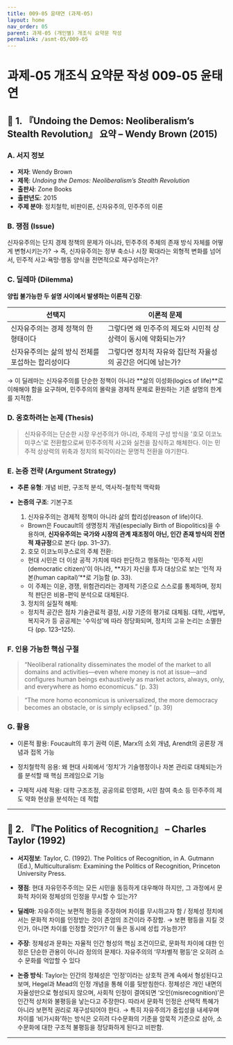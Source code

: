 ```yaml
---
title: 009-05 윤태연 (과제-05)
layout: home
nav_order: 05
parent: 과제-05 (개인별) 개조식 요약문 작성
permalink: /asmt-05/009-05
---
```


# 과제-05 개조식 요약문 작성 009-05 윤태연 

## 📘 1. 『Undoing the Demos: Neoliberalism’s Stealth Revolution』 요약 – Wendy Brown (2015)

### A. 서지 정보  
- **저자**: Wendy Brown  
- **제목**: *Undoing the Demos: Neoliberalism’s Stealth Revolution*  
- **출판사**: Zone Books  
- **출판년도**: 2015  
- **주제 분야**: 정치철학, 비판이론, 신자유주의, 민주주의 이론


### B. 쟁점 (Issue)  
신자유주의는 단지 경제 정책의 문제가 아니라, 민주주의 주체의 존재 방식 자체를 어떻게 변형시키는가?
→ 즉, 신자유주의는 정부 축소나 시장 확대라는 외형적 변화를 넘어서, 민주적 사고·욕망·행동 양식을 전면적으로 재구성하는가?

### C. 딜레마 (Dilemma)  
**양립 불가능한 두 설명 사이에서 발생하는 이론적 긴장**:

| 선택지 | 이론적 문제 |
|--------|-------------|
|신자유주의는 경제 정책의 한 형태이다 | 그렇다면 왜 민주주의 제도와 시민적 상상력이 동시에 약화되는가? |
| 신자유주의는 삶의 방식 전체를 포섭하는 합리성이다 | 그렇다면 정치적 자유와 집단적 자율성의 공간은 어디에 남는가? |

→ 이 딜레마는 신자유주의를 단순한 정책이 아니라 **삶의 이성화(logics of life)**로 이해해야 함을 요구하며, 민주주의의 몰락을 경제적 문제로 환원하는 기존 설명의 한계를 지적함.


### D. 옹호하려는 논제 (Thesis)  
> 신자유주의는 단순한 시장 우선주의가 아니라, 주체의 구성 방식을 '호모 이코노미쿠스'로 전환함으로써 민주주의적 사고와 실천을 잠식하고 해체한다. 이는 민주적 상상력의 위축과 정치의 퇴각이라는 문명적 전환을 야기한다.

### E. 논증 전략 (Argument Strategy)  
- **추론 유형**: 개념 비판, 구조적 분석, 역사적-철학적 맥락화  
- **논증의 구조**:
  기본구조
  1. 신자유주의는 경제적 정책이 아니라 삶의 합리성(reason of life)이다.  
  - Brown은 Foucault의 생명정치 개념(especially Birth of Biopolitics)을 수용하며, **신자유주의는 국가와 시장의 관계 재조정이 아닌, 인간 존재 방식의 전면적 재규정**으로 본다 (pp. 31–37).  


  2. 호모 이코노미쿠스로의 주체 전환:  
  - 현대 시민은 더 이상 공적 가치에 따라 판단하고 행동하는 '민주적 시민(democratic citizen)'이 아니라, **자기 자신을 투자 대상으로 보는 ‘인적 자본(human capital)’**로 기능함 (p. 33).  
  - 이 주체는 이윤, 경쟁, 위험관리라는 경제적 기준으로 스스로를 통제하며, 정치적 판단은 비용-편익 분석으로 대체된다.

  3. 정치의 실질적 해체:
  - 정치적 공간은 점차 기술관료적 결정, 시장 기준의 평가로 대체됨. 대학, 사법부, 복지국가 등 공공제는 '수익성'에 따라 정당화되며, 정치의 고유 논리는 소멸한다 (pp. 123–125).



### F. 인용 가능한 핵심 구절
> “Neoliberal rationality disseminates the model of the market to all domains and activities—even where money is not at issue—and configures human beings exhaustively as market actors, always, only, and everywhere as homo economicus.” (p. 33)

>“The more homo economicus is universalized, the more democracy becomes an obstacle, or is simply eclipsed.” (p. 39)


### G. 활용
- 이론적 활용: Foucault의 후기 권력 이론, Marx의 소외 개념, Arendt의 공론장 개념과 접목 가능

- 정치철학적 응용: 왜 현대 사회에서 ‘정치’가 기술행정이나 자본 관리로 대체되는가를 분석할 때 핵심 프레임으로 기능

- 구체적 사례 적용: 대학 구조조정, 공공의료 민영화, 시민 참여 축소 등 민주주의 제도 약화 현상을 분석하는 데 적합

---

## 📘 2. 『The Politics of Recognition』 – Charles Taylor (1992)

- **서지정보**: Taylor, C. (1992). The Politics of Recognition, in A. Gutmann (Ed.), Multiculturalism: Examining the Politics of Recognition, Princeton University Press.

- **쟁점**: 현대 자유민주주의는 모든 시민을 동등하게 대우해야 하지만, 그 과정에서 문화적 차이와 정체성의 인정을 무시할 수 있는가?

- **딜레마**: 자유주의는 보편적 평등을 주장하며 차이를 무시하고자 함 / 정체성 정치에서는 문화적 차이를 인정받는 것이 존엄의 조건이라 주장함.
→ 보편 평등을 지킬 것인가, 아니면 차이를 인정할 것인가? 이 둘은 동시에 성립 가능한가?

- **주장**: 정체성과 문화는 자율적 인간 형성의 핵심 조건이므로, 문화적 차이에 대한 인정은 단순한 관용이 아니라 정의의 문제다. 자유주의의 ‘무차별적 평등’은 오히려 소수 문화를 억압할 수 있다

- **논증 방식**: Taylor는 인간의 정체성은 ‘인정’이라는 상호적 관계 속에서 형성된다고 보며, Hegel과 Mead의 인정 개념을 통해 이를 뒷받침한다. 정체성은 개인 내면의 자율성만으로 형성되지 않으며, 사회적 인정이 결여되면 ‘오인(misrecognition)’은 인간적 상처와 불평등을 낳는다고 주장한다. 따라서 문화적 인정은 선택적 특혜가 아니라 보편적 권리로 재구성되어야 한다.
→ 특히 자유주의가 중립성을 내세우며 차이를 ‘비가시화’하는 방식은 오히려 다수문화의 기준을 암묵적 기준으로 삼아, 소수문화에 대한 구조적 불평등을 정당화하게 된다고 비판함.

---



